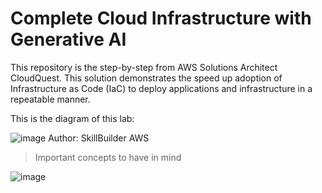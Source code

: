 # Complete Cloud Infrastructure with Generative AI
This repository is the step-by-step from AWS Solutions Architect CloudQuest. This solution demonstrates the speed up adoption of Infrastructure as Code (IaC) to deploy applications and infrastructure in a repeatable manner.

This is the diagram of this lab: 

![image](https://github.com/user-attachments/assets/2ca713bb-9d38-492d-9ce3-d5f6f5635422)
Author: SkillBuilder AWS

> Important concepts to have in mind

![image](https://github.com/user-attachments/assets/b39fcc0d-e703-49e4-913b-3c35cd1301c6)
